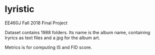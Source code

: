 # lyristic
EE460J Fall 2018 Final Project 

Dataset contains 1988 folders. Its name is the album name, containing lryrics as text files and a jpg for the album art.

Metrics is for computing IS and FID score. 

